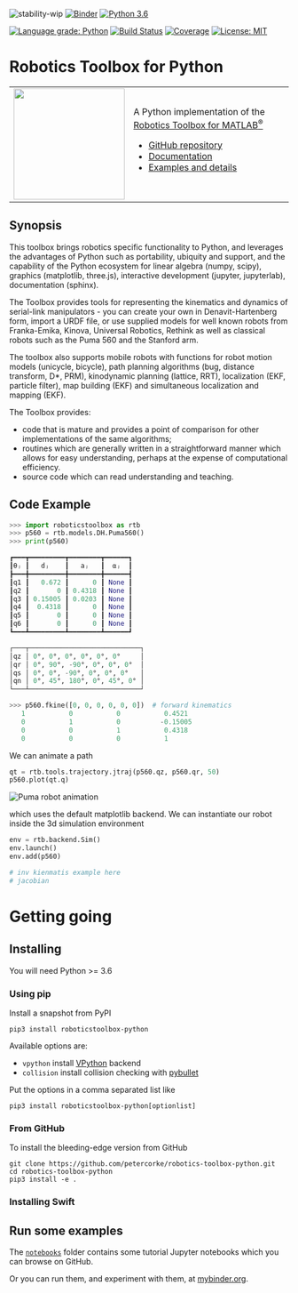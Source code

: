![stability-wip](https://img.shields.io/badge/stability-work_in_progress-lightgrey.svg) [![Binder](https://mybinder.org/badge_logo.svg)](https://mybinder.org/v2/gh/petercorke/robotics-toolbox-python/master?filepath=notebooks)
[![Python 3.6](https://img.shields.io/badge/python-3.6-blue.svg)](https://www.python.org/downloads/release/python-360/)
<!---
![PyPI - Python Version](https://img.shields.io/pypi/pyversions/roboticstoolbox-python.svg)
--->
[![Language grade: Python](https://img.shields.io/lgtm/grade/python/g/petercorke/robotics-toolbox-python.svg?logo=lgtm&logoWidth=18)](https://lgtm.com/projects/g/petercorke/robotics-toolbox-python/context:python)
[![Build Status](https://github.com/petercorke/robotics-toolbox-python/workflows/build/badge.svg?branch=master)](https://github.com/petercorke/robotics-toolbox-python/actions?query=workflow%3Abuild)
[![Coverage](https://codecov.io/gh/petercorke/robotics-toolbox-python/branch/master/graph/badge.svg)](https://codecov.io/gh/petercorke/robotics-toolbox-python)
[![License: MIT](https://img.shields.io/badge/License-MIT-yellow.svg)](https://opensource.org/licenses/MIT)


# Robotics Toolbox for Python

<table style="border:0px">
<tr style="border:0px">
<td style="border:0px">
<img src="https://github.com/petercorke/robotics-toolbox-python/raw/master/docs/figs/RobToolBox_RoundLogoB.png" width="200"></td>
<td style="border:0px">
A Python implementation of the <a href="https://github.com/petercorke/robotics-toolbox-matlab">Robotics Toolbox for MATLAB<sup>&reg;</sup></a>
<ul>
<li><a href="https://github.com/petercorke/robotics-toolbox-python">GitHub repository </a></li>
<li><a href="https://petercorke.github.io/robotics-toolbox-python">Documentation</a></li>
<li><a href="https://github.com/petercorke/robotics-toolbox-python/wiki">Examples and details</a></li>
</ul>
</td>
</tr>
</table>


## Synopsis

This toolbox brings robotics specific functionality to Python, and leverages the advantages of Python such as portability, ubiquity and support, and the capability of the Python ecosystem for linear algebra (numpy, scipy),  graphics (matplotlib, three.js), interactive development (jupyter, jupyterlab), documentation (sphinx).

The Toolbox provides tools for representing the kinematics and dynamics of serial-link manipulators  - you can create your own in Denavit-Hartenberg form, import a URDF file, or use supplied models for well known robots from Franka-Emika, Kinova, Universal Robotics, Rethink as well as classical robots such as the Puma 560 and the Stanford arm.

The toolbox also supports mobile robots with functions for robot motion models (unicycle, bicycle), path planning algorithms (bug, distance transform, D*, PRM), kinodynamic planning (lattice, RRT), localization (EKF, particle filter), map building (EKF) and simultaneous localization and mapping (EKF).

The Toolbox provides:

  * code that is mature and provides a point of comparison for other implementations of the same algorithms;
  * routines which are generally written in a straightforward manner which allows for easy understanding, perhaps at the expense of computational efficiency.
  * source code which can read understanding and teaching.
  
## Code Example

```python
>>> import roboticstoolbox as rtb
>>> p560 = rtb.models.DH.Puma560()
>>> print(p560)

┏━━━┳━━━━━━━━━┳━━━━━━━━┳━━━━━━┓
┃θⱼ ┃   dⱼ    ┃   aⱼ   ┃  ⍺ⱼ  ┃
┣━━━╋━━━━━━━━━╋━━━━━━━━╋━━━━━━┫
┃q1 ┃   0.672 ┃      0 ┃ None ┃
┃q2 ┃       0 ┃ 0.4318 ┃ None ┃
┃q3 ┃ 0.15005 ┃ 0.0203 ┃ None ┃
┃q4 ┃  0.4318 ┃      0 ┃ None ┃
┃q5 ┃       0 ┃      0 ┃ None ┃
┃q6 ┃       0 ┃      0 ┃ None ┃
┗━━━┻━━━━━━━━━┻━━━━━━━━┻━━━━━━┛

┌───┬────────────────────────────┐
│qz │ 0°, 0°, 0°, 0°, 0°, 0°     │
│qr │ 0°, 90°, -90°, 0°, 0°, 0°  │
│qs │ 0°, 0°, -90°, 0°, 0°, 0°   │
│qn │ 0°, 45°, 180°, 0°, 45°, 0° │
└───┴────────────────────────────┘

>>> p560.fkine([0, 0, 0, 0, 0, 0])  # forward kinematics
   1           0           0           0.4521       
   0           1           0          -0.15005      
   0           0           1           0.4318       
   0           0           0           1            
```

We can animate a path

```python
qt = rtb.tools.trajectory.jtraj(p560.qz, p560.qr, 50)
p560.plot(qt.q)
```

![Puma robot animation](https://github.com/petercorke/robotics-toolbox-python/raw/master/docs/figs/puma_sitting.gif)

which uses the default matplotlib backend.  We can instantiate our robot inside
the 3d simulation environment

```python
env = rtb.backend.Sim()
env.launch()
env.add(p560)
```

```python
# inv kienmatis example here
# jacobian
```

# Getting going

## Installing

You will need Python >= 3.6

### Using pip

Install a snapshot from PyPI

```shell script
pip3 install roboticstoolbox-python
```

Available options are:

- `vpython` install [VPython](https://vpython.org) backend
- `collision` install collision checking with [pybullet](https://pybullet.org)

Put the options in a comma separated list like

```shell script
pip3 install roboticstoolbox-python[optionlist]
```

### From GitHub

To install the bleeding-edge version from GitHub

```shell script
git clone https://github.com/petercorke/robotics-toolbox-python.git
cd robotics-toolbox-python
pip3 install -e .
```

### Installing Swift

## Run some examples

The [`notebooks`](https://github.com/petercorke/robotics-toolbox-python/tree/master/notebooks) folder contains some tutorial Jupyter notebooks which you can browse on GitHub.

Or you can run them, and experiment with them, at [mybinder.org](https://mybinder.org/v2/gh/petercorke/robotics-toolbox-python/master?filepath=notebooks).
